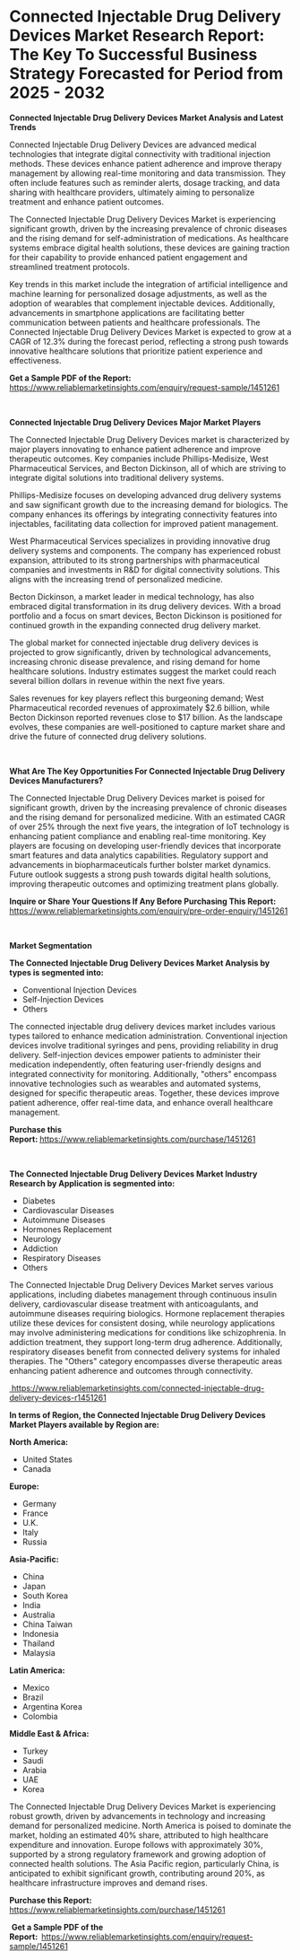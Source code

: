 <p><h1>Connected Injectable Drug Delivery Devices Market Research Report: The Key To Successful Business Strategy Forecasted for Period from 2025 - 2032</h1></p><p><strong>Connected Injectable Drug Delivery Devices Market Analysis and Latest Trends</strong></p>
<p><p>Connected Injectable Drug Delivery Devices are advanced medical technologies that integrate digital connectivity with traditional injection methods. These devices enhance patient adherence and improve therapy management by allowing real-time monitoring and data transmission. They often include features such as reminder alerts, dosage tracking, and data sharing with healthcare providers, ultimately aiming to personalize treatment and enhance patient outcomes.</p><p>The Connected Injectable Drug Delivery Devices Market is experiencing significant growth, driven by the increasing prevalence of chronic diseases and the rising demand for self-administration of medications. As healthcare systems embrace digital health solutions, these devices are gaining traction for their capability to provide enhanced patient engagement and streamlined treatment protocols.</p><p>Key trends in this market include the integration of artificial intelligence and machine learning for personalized dosage adjustments, as well as the adoption of wearables that complement injectable devices. Additionally, advancements in smartphone applications are facilitating better communication between patients and healthcare professionals. The Connected Injectable Drug Delivery Devices Market is expected to grow at a CAGR of 12.3% during the forecast period, reflecting a strong push towards innovative healthcare solutions that prioritize patient experience and effectiveness.</p></p>
<p><strong>Get a Sample PDF of the Report:&nbsp;</strong> <a href="https://www.reliablemarketinsights.com/enquiry/request-sample/1451261?utm_campaign=2624&utm_medium=2&utm_source=Github&utm_content=ia&utm_term=14042025&utm_id=connected-injectable-drug-delivery-devices">https://www.reliablemarketinsights.com/enquiry/request-sample/1451261</a></p>
<p>&nbsp;</p>
<p><strong>Connected Injectable Drug Delivery Devices Major Market Players</strong></p>
<p><p>The Connected Injectable Drug Delivery Devices market is characterized by major players innovating to enhance patient adherence and improve therapeutic outcomes. Key companies include Phillips-Medisize, West Pharmaceutical Services, and Becton Dickinson, all of which are striving to integrate digital solutions into traditional delivery systems.</p><p>Phillips-Medisize focuses on developing advanced drug delivery systems and saw significant growth due to the increasing demand for biologics. The company enhances its offerings by integrating connectivity features into injectables, facilitating data collection for improved patient management.</p><p>West Pharmaceutical Services specializes in providing innovative drug delivery systems and components. The company has experienced robust expansion, attributed to its strong partnerships with pharmaceutical companies and investments in R&D for digital connectivity solutions. This aligns with the increasing trend of personalized medicine.</p><p>Becton Dickinson, a market leader in medical technology, has also embraced digital transformation in its drug delivery devices. With a broad portfolio and a focus on smart devices, Becton Dickinson is positioned for continued growth in the expanding connected drug delivery market.</p><p>The global market for connected injectable drug delivery devices is projected to grow significantly, driven by technological advancements, increasing chronic disease prevalence, and rising demand for home healthcare solutions. Industry estimates suggest the market could reach several billion dollars in revenue within the next five years.</p><p>Sales revenues for key players reflect this burgeoning demand; West Pharmaceutical recorded revenues of approximately $2.6 billion, while Becton Dickinson reported revenues close to $17 billion. As the landscape evolves, these companies are well-positioned to capture market share and drive the future of connected drug delivery solutions.</p></p>
<p>&nbsp;</p>
<p><strong>What Are The Key Opportunities For Connected Injectable Drug Delivery Devices Manufacturers?</strong></p>
<p><p>The Connected Injectable Drug Delivery Devices market is poised for significant growth, driven by the increasing prevalence of chronic diseases and the rising demand for personalized medicine. With an estimated CAGR of over 25% through the next five years, the integration of IoT technology is enhancing patient compliance and enabling real-time monitoring. Key players are focusing on developing user-friendly devices that incorporate smart features and data analytics capabilities. Regulatory support and advancements in biopharmaceuticals further bolster market dynamics. Future outlook suggests a strong push towards digital health solutions, improving therapeutic outcomes and optimizing treatment plans globally.</p></p>
<p><strong>Inquire or Share Your Questions If Any Before Purchasing This Report:</strong> <a href="https://www.reliablemarketinsights.com/enquiry/pre-order-enquiry/1451261?utm_campaign=2624&utm_medium=2&utm_source=Github&utm_content=ia&utm_term=14042025&utm_id=connected-injectable-drug-delivery-devices">https://www.reliablemarketinsights.com/enquiry/pre-order-enquiry/1451261</a></p>
<p>&nbsp;</p>
<p><strong>Market Segmentation</strong></p>
<p><strong>The Connected Injectable Drug Delivery Devices Market Analysis by types is segmented into:</strong></p>
<p><ul><li>Conventional Injection Devices</li><li>Self-Injection Devices</li><li>Others</li></ul></p>
<p><p>The connected injectable drug delivery devices market includes various types tailored to enhance medication administration. Conventional injection devices involve traditional syringes and pens, providing reliability in drug delivery. Self-injection devices empower patients to administer their medication independently, often featuring user-friendly designs and integrated connectivity for monitoring. Additionally, "others" encompass innovative technologies such as wearables and automated systems, designed for specific therapeutic areas. Together, these devices improve patient adherence, offer real-time data, and enhance overall healthcare management.</p></p>
<p><strong>Purchase this Report:&nbsp;</strong><a href="https://www.reliablemarketinsights.com/purchase/1451261?utm_campaign=2624&utm_medium=2&utm_source=Github&utm_content=ia&utm_term=14042025&utm_id=connected-injectable-drug-delivery-devices">https://www.reliablemarketinsights.com/purchase/1451261</a></p>
<p>&nbsp;</p>
<p><strong>The Connected Injectable Drug Delivery Devices Market Industry Research by Application is segmented into:</strong></p>
<p><ul><li>Diabetes</li><li>Cardiovascular Diseases</li><li>Autoimmune Diseases</li><li>Hormones Replacement</li><li>Neurology</li><li>Addiction</li><li>Respiratory Diseases</li><li>Others</li></ul></p>
<p><p>The Connected Injectable Drug Delivery Devices Market serves various applications, including diabetes management through continuous insulin delivery, cardiovascular disease treatment with anticoagulants, and autoimmune diseases requiring biologics. Hormone replacement therapies utilize these devices for consistent dosing, while neurology applications may involve administering medications for conditions like schizophrenia. In addiction treatment, they support long-term drug adherence. Additionally, respiratory diseases benefit from connected delivery systems for inhaled therapies. The "Others" category encompasses diverse therapeutic areas enhancing patient adherence and outcomes through connectivity.</p></p>
<p><a href="https://www.reliablemarketinsights.com/connected-injectable-drug-delivery-devices-r1451261?utm_campaign=2624&utm_medium=2&utm_source=Github&utm_content=ia&utm_term=14042025&utm_id=connected-injectable-drug-delivery-devices">&nbsp;https://www.reliablemarketinsights.com/connected-injectable-drug-delivery-devices-r1451261</a></p>
<p><strong>In terms of Region, the Connected Injectable Drug Delivery Devices Market Players available by Region are:</strong></p>
<p>
    <p> <strong> North America: </strong>
        <ul>
            <li>United States</li>
            <li>Canada</li>
        </ul>
        </p> 
    <p> <strong> Europe: </strong>
        <ul>
            <li>Germany</li>
            <li>France</li>
            <li>U.K.</li>
            <li>Italy</li>
            <li>Russia</li>
        </ul>
        </p> 
    <p> <strong> Asia-Pacific: </strong>
        <ul>
            <li>China</li>
            <li>Japan</li>
            <li>South Korea</li>
            <li>India</li>
            <li>Australia</li>
            <li>China Taiwan</li>
            <li>Indonesia</li>
            <li>Thailand</li>
            <li>Malaysia</li>
        </ul>
        </p> 
    <p> <strong> Latin America: </strong>
        <ul>
            <li>Mexico</li>
            <li>Brazil</li>
            <li>Argentina Korea</li>
            <li>Colombia</li>
        </ul>
        </p> 
    <p> <strong> Middle East & Africa: </strong>
        <ul>
            <li>Turkey</li>
            <li>Saudi</li>
            <li>Arabia</li>
            <li>UAE</li>
            <li>Korea</li>
        </ul>
    </p>
    </p>
<p><p>The Connected Injectable Drug Delivery Devices Market is experiencing robust growth, driven by advancements in technology and increasing demand for personalized medicine. North America is poised to dominate the market, holding an estimated 40% share, attributed to high healthcare expenditure and innovation. Europe follows with approximately 30%, supported by a strong regulatory framework and growing adoption of connected health solutions. The Asia Pacific region, particularly China, is anticipated to exhibit significant growth, contributing around 20%, as healthcare infrastructure improves and demand rises.</p></p>
<p><strong>Purchase this Report: </strong><a href="https://www.reliablemarketinsights.com/purchase/1451261?utm_campaign=2624&utm_medium=2&utm_source=Github&utm_content=ia&utm_term=14042025&utm_id=connected-injectable-drug-delivery-devices">https://www.reliablemarketinsights.com/purchase/1451261</a></p>
<p>&nbsp;<strong>Get a Sample PDF of the Report:&nbsp;&nbsp;</strong><a href="https://www.reliablemarketinsights.com/enquiry/request-sample/1451261?utm_campaign=2624&utm_medium=2&utm_source=Github&utm_content=ia&utm_term=14042025&utm_id=connected-injectable-drug-delivery-devices">https://www.reliablemarketinsights.com/enquiry/request-sample/1451261</a></p>
<p><strong></strong></p>
<p><p></p><p></p><p></p></p>